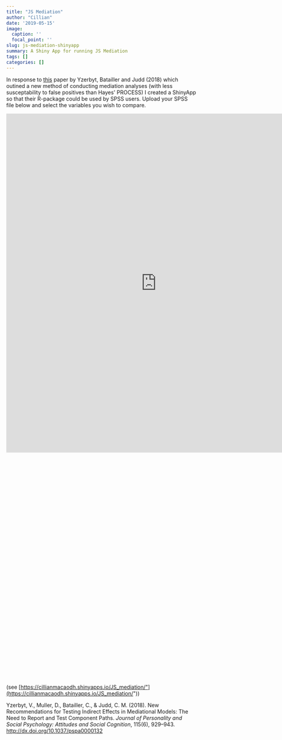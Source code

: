 ```yaml
---
title: "JS Mediation"
author: "Cillian"
date: '2019-05-15'
image:
  caption: ''
  focal_point: ''
slug: js-mediation-shinyapp
summary: A Shiny App for running JS Mediation
tags: []
categories: []
---
```



In response to [this](https://perso.uclouvain.be/vincent.yzerbyt/Yzerbyt%20et%20al.%20JPSP%202018.pdf) paper by Yzerbyt, Batailler and Judd (2018) which outined a new method of conducting mediation analyses (with less susceptability to false positives than Hayes' PROCESS) I created a ShinyApp so that their R-package could be used by SPSS users. Upload your SPSS file below and select the variables you wish to compare.


<style>
#wrapper { width: 800px; height: 1500px; padding: 0; overflow-x: scroll;}

</style>

<div id="wrapper"><iframe width="795" height="900" scrolling="yes" frameborder="no"  src="https://cillianmacaodh.shinyapps.io/JS_mediation/"> </iframe></div>




(see [https://cillianmacaodh.shinyapps.io/JS_mediation/"](https://cillianmacaodh.shinyapps.io/JS_mediation/"))

Yzerbyt, V., Muller, D., Batailler, C., & Judd, C. M. (2018). New Recommendations for Testing Indirect Effects in Mediational Models: The Need to Report and Test Component Paths. *Journal of Personality and Social Psychology: Attitudes and Social Cognition*, 115(6), 929–943. http://dx.doi.org/10.1037/pspa0000132
